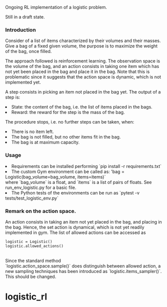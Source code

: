 Ongoing RL implementation of a logistic problem. 

Still in a draft state. 

### Introduction

Consider of a list of items characterized by their volumes and their masses. Give a bag of a fixed given volume, the purpose is to maximize the weight of the bag, once filled. 

The approach followed is reinforcement learning. The observation space is the volume of the bag, and an action consists in taking one item which has not yet been placed in the bag and place it in the bag. Note that this is problematic since it suggests that the action space is dynamic, which is not implemented yet. 

A step consists in picking an item not placed in the bag yet. The output of a step is:
<li>State: the content of the bag, i.e. the list of items placed in the bags.</li>
<li>Reward: the reward for the step is the mass of the bag. </li>



The procedure stops, i.e. no further steps can be taken, when:
<li>There is no item left.</li>
<li>The bag is not filled, but no other items fit in the bag.</li>
<li>The bag is at maximum capacity.</li>


### Usage

<li>Requirements can be installed performing
`pip install -r requirements.txt`</li>

<li>The custom Gym environment can be called as: 'bag = Logistic(bag_volume=bag_volume, items=items)`<br />
where `bag_volume` is a float, and `items` is a list of pairs of floats. See run_env_logistic.py for a basic file. </li>
<li>The Python tests of the environments can be run as
 `pytest -v tests/test_logistic_env.py`
</li>

### Remark on the action space. 
An action consists in taking an item not yet placed in the bag, and placing in the bag. Hence, the set action is dynamical, which is not yet readily implemented in gym. The list of allowed actions can be accessed as<br />
```
logistic = Logistic()
logistic.allowed_actions()
```
<br />
Since the standard method<br />
`logistic.action_space.sample()`
does distinguish between allowed action, a new sampling techniques has been introduced as 
`logistic.items_sampler()`. This should be changed. 






# logistic_rl
